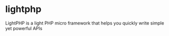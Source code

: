 # lightphp
LightPHP is a light PHP micro framework that helps you quickly write simple yet powerful APIs
